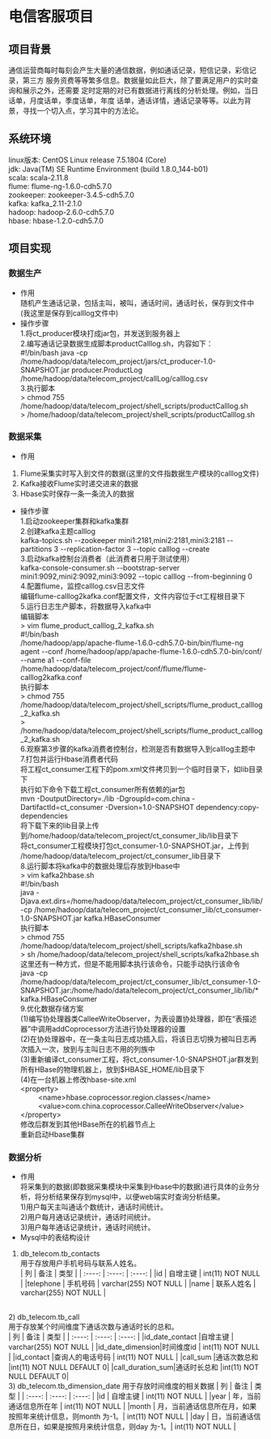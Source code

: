 # 电信客服项目
## 项目背景
通信运营商每时每刻会产生大量的通信数据，例如通话记录，短信记录，彩信记录，第三方
服务资费等等繁多信息。数据量如此巨大，除了要满足用户的实时查询和展示之外，还需要
定时定期的对已有数据进行离线的分析处理。例如，当日话单，月度话单，季度话单，年度
话单，通话详情，通话记录等等。以此为背景，寻找一个切入点，学习其中的方法论。
 
## 系统环境
linux版本: CentOS Linux release 7.5.1804 (Core)   
jdk: Java(TM) SE Runtime Environment (build 1.8.0_144-b01)  
scala: scala-2.11.8  
flume: flume-ng-1.6.0-cdh5.7.0  
zookeeper: zookeeper-3.4.5-cdh5.7.0  
kafka: kafka_2.11-2.1.0  
hadoop: hadoop-2.6.0-cdh5.7.0  
hbase: hbase-1.2.0-cdh5.7.0  

## 项目实现
### 数据生产
* 作用<br>
随机产生通话记录，包括主叫，被叫，通话时间，通话时长，保存到文件中(我这里是保存到calllog文件中)  
* 操作步骤  
1.将ct_producer模块打成jar包，并发送到服务器上  
2.编写通话记录数据生成脚本productCalllog.sh，内容如下：<br>
\#!/bin/bash
java -cp /home/hadoop/data/telecom_project/jars/ct_producer-1.0-SNAPSHOT.jar producer.ProductLog /home/hadoop/data/telecom_project/callLog/calllog.csv  
3.执行脚本  
\> chmod 755 /home/hadoop/data/telecom_project/shell_scripts/productCalllog.sh  
\> /home/hadoop/data/telecom_project/shell_scripts/productCalllog.sh
### 数据采集
* 作用<br>
1. Flume采集实时写入到文件的数据(这里的文件指数据生产模块的calllog文件)
2. Kafka接收Flume实时递交进来的数据<br>
3. Hbase实时保存一条一条流入的数据<br>
* 操作步骤<br>
1.启动zookeeper集群和kafka集群<br>
2.创建kafka主题calllog<br>
kafka-topics.sh --zookeeper mini1:2181,mini2:2181,mini3:2181 --partitions 3 --replication-factor 3 --topic calllog --create<br>
3.启动kafka控制台消费者（此消费者只用于测试使用）<br>
kafka-console-consumer.sh --bootstrap-server mini1:9092,mini2:9092,mini3:9092 --topic calllog --from-beginning 0<br>
4.配置flume，监控calllog.csv日志文件<br>
编辑flume-calllog2kafka.conf配置文件，文件内容位于ct工程根目录下<br>
5.运行日志生产脚本，将数据导入kafka中<br>
编辑脚本<br>
\> vim flume_product_calllog_2_kafka.sh  
\#!/bin/bash  
/home/hadoop/app/apache-flume-1.6.0-cdh5.7.0-bin/bin/flume-ng agent --conf /home/hadoop/app/apache-flume-1.6.0-cdh5.7.0-bin/conf/ --name a1 --conf-file /home/hadoop/data/telecom_project/conf/flume/flume-calllog2kafka.conf  
执行脚本<br>
\> chmod 755 /home/hadoop/data/telecom_project/shell_scripts/flume_product_calllog_2_kafka.sh  
\> /home/hadoop/data/telecom_project/shell_scripts/flume_product_calllog_2_kafka.sh  
6.观察第3步骤的kafka消费者控制台，检测是否有数据导入到calllog主题中  
7.打包并运行Hbase消费者代码  
将工程ct_consumer工程下的pom.xml文件拷贝到一个临时目录下，如lib目录下  
执行如下命令下载工程ct_consumer所有依赖的jar包  
mvn -DoutputDirectory=./lib -DgroupId=com.china -DartifactId=ct_consumer -Dversion=1.0-SNAPSHOT dependency:copy-dependencies  
将下载下来的lib目录上传到/home/hadoop/data/telecom_project/ct_consumer_lib/lib目录下  
将ct_consumer工程模块打包ct_consumer-1.0-SNAPSHOT.jar，上传到
/home/hadoop/data/telecom_project/ct_consumer_lib目录下  
8.运行脚本将kafka中的数据处理后存放到Hbase中  
\> vim kafka2hbase.sh  
\#!/bin/bash  
java -Djava.ext.dirs=/home/hadoop/data/telecom_project/ct_consumer_lib/lib/ -cp /home/hadoop/data/telecom_project/ct_consumer_lib/ct_consumer-1.0-SNAPSHOT.jar kafka.HBaseConsumer  
执行脚本<br>
\> chmod 755 /home/hadoop/data/telecom_project/shell_scripts/kafka2hbase.sh  
\> sh /home/hadoop/data/telecom_project/shell_scripts/kafka2hbase.sh  
这里还有一种方式，但是不能用脚本执行该命令，只能手动执行该命令  
java -cp /home/hadoop/data/telecom_project/ct_consumer_lib/ct_consumer-1.0-SNAPSHOT.jar:/home/hado/data/telecom_project/ct_consumer_lib/lib/* kafka.HBaseConsumer  
9.优化数据存储方案  
(1)编写协处理器类CalleeWriteObserver，为表设置协处理器，即在“表描述器”中调用addCoprocessor方法进行协处理器的设置  
(2)在协处理器中，在一条主叫日志成功插入后，将该日志切换为被叫日志再次插入一次，放到与主叫日志不用的列族中  
(3)重新编译ct_consumer工程，将ct_consumer-1.0-SNAPSHOT.jar群发到所有HBase的物理机器上，放到$HBASE_HOME/lib目录下  
(4)在一台机器上修改hbase-site.xml  
\<property>  
&ensp;&ensp;&ensp;&ensp;&ensp;\<name>hbase.coprocessor.region.classes\</name>  
&ensp;&ensp;&ensp;&ensp;&ensp;\<value>com.china.coprocessor.CalleeWriteObserver\</value>  
\</property>  
修改后群发到其他HBase所在的机器节点上<br>
重新启动Hbase集群
### 数据分析
* 作用<br>
将采集到的数据(即数据采集模块中采集到Hbase中的数据)进行具体的业务分析，将分析结果保存到mysql中，以便web端实时查询分析结果。<br>
1)用户每天主叫通话个数统计，通话时间统计。<br>
2)用户每月通话记录统计，通话时间统计。<br>
3)用户每年通话记录统计，通话时间统计。<br>
* Mysql中的表结构设计<br>
1) db_telecom.tb_contacts <br>
用于存放用户手机号码与联系人姓名。<br>
|   列   |  备注   |  类型  |
| :----: | :----: | :----: |
|id        | 自增主键   | int(11) NOT NULL      | 
|telephone | 手机号码   | varchar(255) NOT NULL | 
|name      | 联系人姓名 | varchar(255) NOT NULL |
<br>
2) db_telecom.tb_call <br>
用于存放某个时间维度下通话次数与通话时长的总和。<br>
|   列   |  备注   |  类型  |
| :----: | :----: | :----: |
|id_date_contact  |自增主键        | varchar(255) NOT NULL    | 
|id_date_dimension|时间维度id      | int(11) NOT NULL         | 
|id_contact       |查询人的电话号码 | int(11) NOT NULL         |
|call_sum         |通话次数总和     |int(11) NOT NULL DEFAULT 0| 
|call_duration_sum|通话时长总和     |int(11) NOT NULL DEFAULT 0| 
<br>
3) db_telecom.tb_dimension_date 
用于存放时间维度的相关数据 
|   列   |  备注   |  类型  |
| :----: | :----: | :----: |
|id    | 自增主键                                               | int(11) NOT NULL | 
|year  | 年，当前通话信息所在年                                   | int(11) NOT NULL | 
|month | 月，当前通话信息所在月，如果按照年来统计信息，则month 为-1。| int(11) NOT NULL |
|day   | 日，当前通话信息所在日，如果是按照月来统计信息，则day 为-1。| int(11) NOT NULL |
<br>
